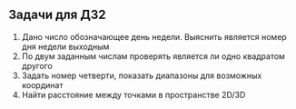 ## Задачи для ДЗ2
1. Дано число обозначающее день недели. Выяснить является номер дня недели выходным
2. По двум заданным числам проверять является ли одно квадратом другого
3. Задать номер четверти, показать диапазоны для возможных координат
4. Найти расстояние между точками в пространстве 2D/3D